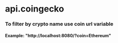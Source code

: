 # api.coingecko

<h3>To filter by crypto name use coin url variable </h3>
<h4>Example: "http://localhost:8080/?coin=Ethereum" </h4>
